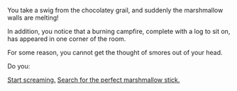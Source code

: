 You take a swig from the chocolatey grail, and suddenly the marshmallow walls are melting!

In addition, you notice that a burning campfire, complete with a log to sit on, has appeared in one corner of the room.

For some reason, you cannot get the thought of smores out of your head.

Do you:

[Start screaming.](start-screaming/start-screaming.md)
[Search for the perfect marshmallow stick.](find-stick/find-stick.md)
